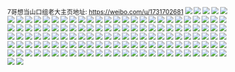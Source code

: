 7哥想当山口组老大主页地址: https://weibo.com/u/1731702681 
![](https://wx4.sinaimg.cn/mw2000/6737af99gy1h8yu7xs4bej22c0340e83.jpg) 
![](https://wx4.sinaimg.cn/mw2000/6737af99gy1h8yu7zsy6rj22c0340b2b.jpg) 
![](https://wx4.sinaimg.cn/mw2000/6737af99gy1h8yu7v823fj20u01hcna7.jpg) 
![](https://wx4.sinaimg.cn/mw2000/6737af99gy1h8yu81lyksj22c0340e82.jpg) 
![](https://wx4.sinaimg.cn/mw2000/6737af99gy1h8yu87ctm7j22bc337npg.jpg) 
![](https://wx4.sinaimg.cn/mw2000/6737af99gy1h8yu8dfm8ej22c0340kjo.jpg) 
![](https://wx4.sinaimg.cn/mw2000/6737af99gy1h8yu8lrpdyj22c0340hdz.jpg) 
![](https://wx4.sinaimg.cn/mw2000/6737af99gy1h8yu8n2kemj22c0340x6p.jpg) 
![](https://wx4.sinaimg.cn/mw2000/6737af99gy1h8yu8u3ehhj237k2eokjo.jpg) 
![](https://wx4.sinaimg.cn/mw2000/6737af99gy1h8jnab4zjbj20u00u0gsh.jpg) 
![](https://wx4.sinaimg.cn/mw2000/6737af99gy1h6j8jrsjydj22802yokjp.jpg) 
![](https://wx4.sinaimg.cn/mw2000/6737af99gy1h4zv9bqm2hj20x60u00w6.jpg) 
![](https://wx4.sinaimg.cn/mw2000/6737af99gy1h4zv9a3hzrj20u0140tc2.jpg) 
![](https://wx4.sinaimg.cn/mw2000/6737af99gy1h4zv9e47bbj21400u0jyu.jpg) 
![](https://wx4.sinaimg.cn/mw2000/6737af99gy1h11hkz6k77j22c0340qv5.jpg) 
![](https://wx4.sinaimg.cn/mw2000/6737af99gy1h0rkkawjbjj20u0140akk.jpg) 
![](https://wx4.sinaimg.cn/mw2000/6737af99gy1h0rkk9eio9j20u0140n4r.jpg) 
![](https://wx4.sinaimg.cn/mw2000/6737af99gy1h0rkkbxbwtj21400u0wkn.jpg) 
![](https://wx4.sinaimg.cn/mw2000/6737af99gy1gywh2h4b2ej22c0340b2a.jpg) 
![](https://wx4.sinaimg.cn/mw2000/6737af99gy1gywh2jf6rtj22c0340x6p.jpg) 
![](https://wx4.sinaimg.cn/mw2000/6737af99gy1gywh2dx360j22802yoqv6.jpg) 
![](https://wx4.sinaimg.cn/mw2000/6737af99gy1gywh2ksnfij20yi1krwr4.jpg) 
![](https://wx4.sinaimg.cn/mw2000/6737af99gy1gyeuvwd3h8j21ip20x7wh.jpg) 
![](https://wx4.sinaimg.cn/mw2000/6737af99gy1gyeuvv3oihj22802yo7wk.jpg) 
![](https://wx4.sinaimg.cn/mw2000/6737af99gy1gyeuw1ukirj22yo280x6q.jpg) 
![](https://wx4.sinaimg.cn/mw2000/6737af99gy1gxupfdniwhj22c033yu11.jpg) 
![](https://wx4.sinaimg.cn/mw2000/6737af99gy1gxiaeo4gcwj21sc2ds1l0.jpg) 
![](https://wx4.sinaimg.cn/mw2000/001Tc2Ypgy1gvi066sp89j61sc2bex6q02.jpg) 
![](https://wx4.sinaimg.cn/mw2000/6737af99gy1gta8fmkwlkj22802yo4qr.jpg) 
![](https://wx4.sinaimg.cn/mw2000/6737af99gy1gta8fodqcnj22c02c0npe.jpg) 
![](https://wx4.sinaimg.cn/mw2000/6737af99gy1gta8fkt7iaj22802yo1kz.jpg) 
![](https://wx4.sinaimg.cn/mw2000/6737af99gy1gta8fql0vcj22ds1sc4qr.jpg) 
![](https://wx4.sinaimg.cn/mw2000/001Tc2Ypgy1gta8fswnasj63402c0e8402.jpg) 
![](https://wx4.sinaimg.cn/mw2000/6737af99gy1gta8fvvg08j20uk683qv8.jpg) 
![](https://wx4.sinaimg.cn/mw2000/6737af99gy1gta8fz5zobj20uk971b2d.jpg) 
![](https://wx4.sinaimg.cn/mw2000/6737af99gy1gsm81wplnsj20u0140wnm.jpg) 
![](https://wx4.sinaimg.cn/mw2000/6737af99gy1gsf50expuaj20u0129qd9.jpg) 
![](https://wx4.sinaimg.cn/mw2000/6737af99gy1grt3dhidskj20j606emz1.jpg) 
![](https://wx4.sinaimg.cn/mw2000/6737af99gy1gr7adsiw90j21sc2dsnpf.jpg) 
![](https://wx4.sinaimg.cn/mw2000/6737af99gy1gp7kyk6tfzj20u013itk3.jpg) 
![](https://wx4.sinaimg.cn/mw2000/6737af99gy1goxnid6ezyj21sc2ds7wi.jpg) 
![](https://wx4.sinaimg.cn/mw2000/6737af99gy1gotkzre4yqj21sc2ds4qq.jpg) 
![](https://wx4.sinaimg.cn/mw2000/6737af99gy1gotkzq28whj22c02c0qv6.jpg) 
![](https://wx4.sinaimg.cn/mw2000/6737af99gy1gml35vld66j20yi0yidoh.jpg) 
![](https://wx4.sinaimg.cn/mw2000/6737af99gy1gl57a824akj22c02funpd.jpg) 
![](https://wx4.sinaimg.cn/mw2000/6737af99gy1gl57a9rt74j22c0340e83.jpg) 
![](https://wx4.sinaimg.cn/mw2000/6737af99gy1gl57aqsp3bj23402c0kjn.jpg) 
![](https://wx4.sinaimg.cn/mw2000/6737af99gy1gkvo8uxt5sj21sc2dsx6q.jpg) 
![](https://wx4.sinaimg.cn/mw2000/6737af99gy1gkuijfjbixj21sc2c51kz.jpg) 
![](https://wx4.sinaimg.cn/mw2000/6737af99gy1gkj13np1q2j20u01404cr.jpg) 
![](https://wx4.sinaimg.cn/mw2000/6737af99gy1gjelcujby7j21sc2cbx6r.jpg) 
![](https://wx4.sinaimg.cn/mw2000/6737af99gy1gilt4x90o1j22cm2cm4qq.jpg) 
![](https://wx4.sinaimg.cn/mw2000/6737af99gy1ghkm3170lij20u00u04qp.jpg) 
![](https://wx4.sinaimg.cn/mw2000/6737af99gy1ggwot95ju6j21sc2ds4qr.jpg) 
![](https://wx4.sinaimg.cn/mw2000/6737af99gy1ggwotb5ul1j21o01o04qt.jpg) 
![](https://wx4.sinaimg.cn/mw2000/6737af99gy1ggwotcijfvj22bc3h0npf.jpg) 
![](https://wx4.sinaimg.cn/mw2000/6737af99gy1ggwot6h8aaj22c02c0tv5.jpg) 
![](https://wx4.sinaimg.cn/mw2000/6737af99gy1ggwotebwmgj21ho1zkb2a.jpg) 
![](https://wx4.sinaimg.cn/mw2000/6737af99gy1ggwotgaf21j22c0340qv7.jpg) 
![](https://wx4.sinaimg.cn/mw2000/6737af99gy1ggwothcdvoj22cc2cckjm.jpg) 
![](https://wx4.sinaimg.cn/mw2000/6737af99gy1ggwotizqe4j22c02c01kx.jpg) 
![](https://wx4.sinaimg.cn/mw2000/6737af99gy1ggg8ntjppqj21sc2dsqv5.jpg) 
![](https://wx4.sinaimg.cn/mw2000/6737af99gy1ggg8nux5t8j22802ghqv8.jpg) 
![](https://wx4.sinaimg.cn/mw2000/6737af99gy1ggg8nsl9gdj22802yokjn.jpg) 
![](https://wx4.sinaimg.cn/mw2000/6737af99gy1ggd1qkawiyj21o01o0kjm.jpg) 
![](https://wx4.sinaimg.cn/mw2000/6737af99gy1ggd1qj1u8dj20j60d476k.jpg) 
![](https://wx4.sinaimg.cn/mw2000/6737af99gy1ggae9co6awj22ad2zwkjm.jpg) 
![](https://wx4.sinaimg.cn/mw2000/6737af99gy1ggae9e4gnoj22802yob2c.jpg) 
![](https://wx4.sinaimg.cn/mw2000/6737af99gy1ggae9eu1t3j21i71n11kx.jpg) 
![](https://wx4.sinaimg.cn/mw2000/6737af99gy1ggae9bf2daj22bz340b2b.jpg) 
![](https://wx4.sinaimg.cn/mw2000/6737af99gy1ggae9flfevj20u0140hdt.jpg) 
![](https://wx4.sinaimg.cn/mw2000/6737af99gy1gehpecxafwj20u0140gyk.jpg) 
![](https://wx4.sinaimg.cn/mw2000/6737af99gy1gehpec4zhsj20u00u012c.jpg) 
![](https://wx4.sinaimg.cn/mw2000/6737af99gy1gefmlxah00j21sc28fu0x.jpg) 
![](https://wx4.sinaimg.cn/mw2000/6737af99gy1ge2vhwo3lsj21o02yo7wi.jpg) 
![](https://wx4.sinaimg.cn/mw2000/6737af99gy1gdwqxsn8ihj21sc2dsnpd.jpg) 
![](https://wx4.sinaimg.cn/mw2000/6737af99gy1gdwqxtmccwj21sc2ds7wh.jpg) 
![](https://wx4.sinaimg.cn/mw2000/6737af99gy1gdwqxvgsb0j23402c0npf.jpg) 
![](https://wx4.sinaimg.cn/mw2000/6737af99gy1gdwqxwa80mj21ou0yiau5.jpg) 
![](https://wx4.sinaimg.cn/mw2000/6737af99gy1gdwqxwwafij21240xkwuk.jpg) 
![](https://wx4.sinaimg.cn/mw2000/6737af99gy1gcmdv358evj20u0140wpz.jpg) 
![](https://wx4.sinaimg.cn/mw2000/6737af99gy1gao0l88lndj21ho1zk1kx.jpg) 
![](https://wx4.sinaimg.cn/mw2000/6737af99gy1ga0rwu104qj20u014049w.jpg) 
![](https://wx4.sinaimg.cn/mw2000/6737af99gy1g9wp78nftuj21ho1zkx6p.jpg) 
![](https://wx4.sinaimg.cn/mw2000/6737af99gy1g9qsdi3shjj21ho1yiu0x.jpg) 
![](https://wx4.sinaimg.cn/mw2000/6737af99gy1g8ve0091paj21400u0jw8.jpg) 
![](https://wx4.sinaimg.cn/mw2000/6737af99gy1g8smgo1qjej21ho1zke81.jpg) 
![](https://wx4.sinaimg.cn/mw2000/6737af99ly1g6deq5e2a9j20yi0yiwku.jpg) 
![](https://wx4.sinaimg.cn/mw2000/6737af99gy1g65cmkkj4wj21sc2ds4qq.jpg) 
![](https://wx4.sinaimg.cn/mw2000/6737af99gy1g5umojqmuyj21he1z4e81.jpg) 
![](https://wx4.sinaimg.cn/mw2000/6737af99gy1g5umolw1jmj21sc2dskjm.jpg) 
![](https://wx4.sinaimg.cn/mw2000/6737af99gy1g5umoow6zlj21sc2ds1kz.jpg) 
![](https://wx4.sinaimg.cn/mw2000/6737af99gy1g5umosonzyj21w02iokjn.jpg) 
![](https://wx4.sinaimg.cn/mw2000/6737af99gy1g5umovvyhcj21sc2dsqv6.jpg) 
![](https://wx4.sinaimg.cn/mw2000/6737af99gy1g5umohpk8qj21o027ux6p.jpg) 
![](https://wx4.sinaimg.cn/mw2000/6737af99gy1g5ump3ba8ej21sc2dskjm.jpg) 
![](https://wx4.sinaimg.cn/mw2000/6737af99gy1g5umqi3p99j21o0280b29.jpg) 
![](https://wx4.sinaimg.cn/mw2000/6737af99gy1g5umqgn7ybj21o02807wh.jpg) 
![](https://wx4.sinaimg.cn/mw2000/6737af99gy1g494vbwtpqj22c03404qp.jpg) 
![](https://wx4.sinaimg.cn/mw2000/6737af99gy1g494v9osktj21w02iou0y.jpg) 
![](https://wx4.sinaimg.cn/mw2000/6737af99gy1g494verqhjj21w02iox6q.jpg) 
![](https://wx4.sinaimg.cn/mw2000/6737af99gy1g494vgyjegj21w02iohdu.jpg) 
![](https://wx4.sinaimg.cn/mw2000/6737af99gy1g494vozn5fj21p729lhdv.jpg) 
![](https://wx4.sinaimg.cn/mw2000/6737af99gy1g494vrmve0j22c03404qp.jpg) 
![](https://wx4.sinaimg.cn/mw2000/6737af99gy1g494w3si4cj22io234hdw.jpg) 
![](https://wx4.sinaimg.cn/mw2000/6737af99gy1g494w6x4z7j22io25mhdv.jpg) 
![](https://wx4.sinaimg.cn/mw2000/6737af99gy1g494v5fh3ij21sc2dsu0x.jpg) 
![](https://wx4.sinaimg.cn/mw2000/6737af99gy1g3uz3nkjiej22c0340x6p.jpg) 
![](https://wx4.sinaimg.cn/mw2000/6737af99gy1g3uz3ltsh6j22c0340qv6.jpg) 
![](https://wx4.sinaimg.cn/mw2000/6737af99gy1g3uz3q9h18j20j60or0vy.jpg) 
![](https://wx4.sinaimg.cn/mw2000/6737af99gy1g3km4ek03tj22c03404qr.jpg) 
![](https://wx4.sinaimg.cn/mw2000/6737af99gy1g3km4f5egaj20zk13yn9a.jpg) 
![](https://wx4.sinaimg.cn/mw2000/6737af99gy1g339hucql2j21y51scb29.jpg) 
![](https://wx4.sinaimg.cn/mw2000/6737af99ly1g2qdy8wv3aj21sc2ds7wi.jpg) 
![](https://wx4.sinaimg.cn/mw2000/6737af99ly1g2qdy763cjj21sc2ds1ky.jpg) 
![](https://wx4.sinaimg.cn/mw2000/6737af99ly1g22i51738mj21sc2dsnpg.jpg) 
![](https://wx4.sinaimg.cn/mw2000/6737af99ly1g10cj5b5zvj21w02io4qx.jpg) 
![](https://wx4.sinaimg.cn/mw2000/6737af99ly1g10cjcbidgj22802yo1l0.jpg) 
![](https://wx4.sinaimg.cn/mw2000/6737af99ly1g10cjoxqcnj22io1w0x6w.jpg) 
![](https://wx4.sinaimg.cn/mw2000/6737af99gy1g0ihqjugyyj21sc2ajhdy.jpg) 
![](https://wx4.sinaimg.cn/mw2000/6737af99gy1g03krgnyxij21sc2dsb2f.jpg) 
![](https://wx4.sinaimg.cn/mw2000/6737af99gy1fztejm88nbj21sc2ds7wo.jpg) 
![](https://wx4.sinaimg.cn/mw2000/6737af99gy1fzr8q6wj63j20yi1a01ky.jpg) 
![](https://wx4.sinaimg.cn/mw2000/6737af99gy1fzqv18sptej21sc2dshdz.jpg) 
![](https://wx4.sinaimg.cn/mw2000/6737af99gy1fzquzgwmr8j22c02c0he0.jpg) 
![](https://wx4.sinaimg.cn/mw2000/6737af99gy1fx45odr4tbj21o027vnpf.jpg) 
![](https://wx4.sinaimg.cn/mw2000/6737af99gy1fvkusl9o06j20yi19wx6p.jpg) 
![](https://wx4.sinaimg.cn/mw2000/6737af99gy1fsghnc8aouj20qo0zitfq.jpg) 
![](https://wx4.sinaimg.cn/mw2000/6737af99gy1fsb04xlj1hj20qo0ziwp2.jpg) 
![](https://wx4.sinaimg.cn/mw2000/6737af99gy1fr4bokvh16j22dc2dcb29.jpg) 
![](https://wx4.sinaimg.cn/mw2000/6737af99gy1fqzgac3zzej20yi1bgu0y.jpg) 
![](https://wx4.sinaimg.cn/mw2000/6737af99gy1fqzgaq030jj20yi0yie81.jpg) 
